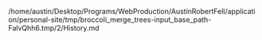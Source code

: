 /home/austin/Desktop/Programs/WebProduction/AustinRobertFell/application/personal-site/tmp/broccoli_merge_trees-input_base_path-FalvQhh6.tmp/2/History.md